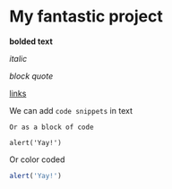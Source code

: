 # My fantastic project

**bolded text**

*italic*

_block quote_

[links](https:whatever.se)

We can add `code snippets` in text

```
Or as a block of code
```

```
alert('Yay!')
```

Or color coded

```js
alert('Yay!')
```